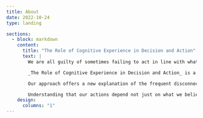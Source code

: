 ```yaml
---
title: About
date: 2022-10-24
type: landing

sections:
  - block: markdown
    content:
      title: "The Role of Cognitive Experience in Decision and Action"
      text: |
        We are all guilty of sometimes failing to act in line with what we believe. Maybe we believe in human caused climate change but fail to change our lifestyle in response. We probably know about the environmental damage caused by the fast fashion industry, not to mention the human labour cost, but we can't resist buying cheap, throw-away clothes. We are aware of the suffering involved in factory farming, but only a very small percentage of us are vegans. We know about the damage to our skin caused by sun exposure, but we perhaps don't apply high factor sunscreen as regularly as we should.

        _The Role of Cognitive Experience in Decision and Action_ is a three-year research project jointly funded by the Arts and Humanities Research Council, part of UK Research and Innovation, and the Luxembourg National Research Fund (FNR). We aim to explore belief-discordant behaviour and offer a new explanation which emphasises the role played by how things seem to us. Usually, the things we believe feel or seem true to us – you believe you're reading about our project and this belief seems true to you. But sometimes the things we believe don't seem true. We believe the physicist when they explain that solid objects are mostly empty space, we believe that the Earth is a sphere and orbits the sun, but – probably – none of these beliefs seems true.

        Our approach offers a new explanation of the frequent disconnect between our beliefs and our actions and decisions: if our beliefs don't seem true to us (i) they won't influence our everyday, unreflective actions, and (ii) they will have far less influence over our reflective decision-making than beliefs which do seem true. What is more, if something seems true to us (iii) it will influence our behaviour and decision-making even if we don't believe it. This leaves us particularly susceptible to online disinformation which is designed to seem true to us.

        Understanding that our actions depend not just on what we believe but on what seems true to us promises to revolutionise strategies for implementing behavioural changes in ourselves and others, helping us to address pressing social challenges more effectively. It's not enough to simply possess the belief that fast fashion has significant human and environment costs, that factory farming causes suffering, or that climate change is real. If we want these beliefs to inform our actions, they need to seem true.
    design:
      columns: "1"
---
```

